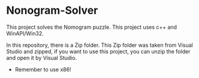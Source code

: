 # Nonogram-Solver
This project solves the Nomogram puzzle.
This project uses c++ and WinAPI/Win32.

In this repository, there is a Zip folder. This Zip folder was taken from Visual Studio and zipped, if you want to use this project, you can unzip the folder and open it by Visual Studio.

* Remember to use x86!
